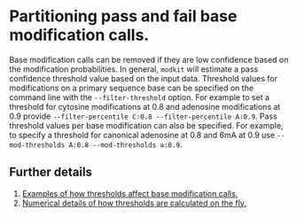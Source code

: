 # Partitioning pass and fail base modification calls.

Base modification calls can be removed if they are low confidence based on the modification probabilities. In
general, `modkit` will estimate a pass confidence threshold value based on the input data. Threshold values
for modifications on a primary sequence base can be specified on the command line with the
`--filter-threshold` option. For example to set a threshold for cytosine modifications at 0.8 and adenosine
modifications at 0.9 provide `--filter-percentile C:0.8 --filter-percentile A:0.9`. Pass threshold values per
base modification can also be specified. For example, to specify a threshold for canonical adenosine at 0.8
and 6mA at 0.9 use `--mod-thresholds A:0.8 --mod-thresholds a:0.9`.

## Further details
1. [Examples of how thresholds affect base modification calls.](./filtering_details.md)
1. [Numerical details of how thresholds are calculated on the fly.](./filtering_numeric_details.md)
